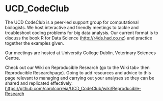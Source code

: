 # UCD_CodeClub
The UCD CodeClub is a peer-led support group for computational biologists. We host interactive and friendly meetings to tackle and troubleshoot coding problems for big data analysis. Our current format is to discuss the book R for Data Science (http://r4ds.had.co.nz) and practice together the examples given.

Our meetings are hosted at University College Dublin, Veterinary Sciences Centre.

Check out our Wiki on Reproducible Research (go to the Wiki tab> then Reproducible Researchpage).
Going to add resources and advice to this page relevant to managing and carrying out your analyses so they can be shared and replicated effectively.
https://github.com/carolcorreia/UCD_CodeClub/wiki/Reproducible-Research

